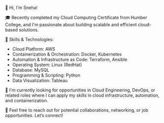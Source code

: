 👋 Hi, I'm Sneha!

🎓 Recently completed my Cloud Computing Certificate from Humber College, and I'm passionate about building scalable and efficient cloud-based solutions.

🔧 Skills & Technologies:
- Cloud Platform: AWS
- Containerization & Orchestration: Docker, Kubernetes
- Automation & Infrastructure as Code: Terraform, Ansible
- Operating System: Linux (RedHat)
- Database: MySQL
- Programming & Scripting: Python
- Data Visualization: Tableau

🌱 I'm currently looking for opportunities in Cloud Engineering, DevOps, or related roles where I can apply my skills in cloud infrastructure, automation, and containerization.

💬 Feel free to reach out for potential collaborations, networking, or job opportunities. Let’s connect!
